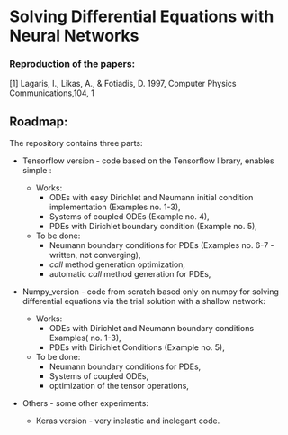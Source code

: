 # Solving Differential Equations with Neural Networks

### **Reproduction of the papers:** 

[1] Lagaris, I., Likas, A., & Fotiadis, D. 1997, Computer Physics Communications,104, 1

## **Roadmap**: 
The repository contains three parts:
* Tensorflow version - code based on the Tensorflow library, enables simple :
    * Works:
        * ODEs with easy Dirichlet and Neumann initial condition implementation (Examples no. 1-3),
        * Systems of coupled ODEs (Example no. 4),
        * PDEs with Dirichlet boundary condition (Example no. 5),
    * To be done:
        * Neumann boundary conditions for PDEs (Examples no. 6-7 - written, not converging),
        * *call* method generation optimization,
        * automatic *call* method generation for PDEs,
        
* Numpy_version - code from scratch based only on numpy for solving differential equations via the trial solution with a shallow network:
    * Works:
        * ODEs with Dirichlet and Neumann boundary conditions Examples( no. 1-3),
        * PDEs with Dirichlet Conditions (Example no. 5),
    * To be done:
        * Neumann boundary conditions for PDEs,
        * Systems of coupled ODEs,
        * optimization of the tensor operations,

* Others - some other experiments:
    * Keras version - very inelastic and inelegant code.
